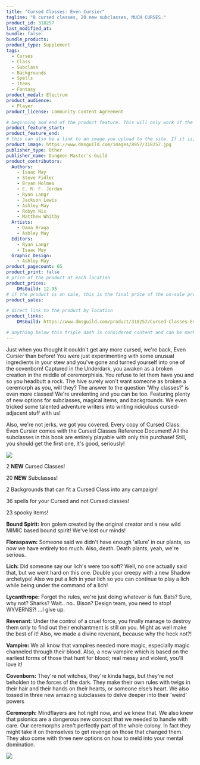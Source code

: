 ```yaml
---
title: "Cursed Classes: Even Cursier"
tagline: "8 cursed classes, 20 new subclasses, MUCH CURSES."
product_id: 318257
last_modified_at:
bundle: false
bundle_products:
product_type: Supplement
tags:
  - Curses
  - Class
  - Subclass
  - Backgrounds
  - Spells
  - Items
  - Fantasy
product_medal: Electrum
product_audience:
  - Player
product_license: Community Content Agreement

# beginning and end of the product feature. This will only work if the site is updated within several weeks of when the feature is supposed to happen. Making a new post counts as updating.
product_feature_start: 
product_feature_end: 
# this can also be a link to an image you upload to the site. If it is, it must start with a "/" or be a full link
product_image: https://www.dmsguild.com/images/8957/318257.jpg
publisher_type: Other
publisher_name: Dungeon Master's Guild
product_contributors:
  Authors:
    - Isaac May
    - Steve Fidler
    - Bryan Holmes
    - E. R. F. Jordan
    - Ryan Langr
    - Jackson Lewis
    - Ashley May
    - Robyn Nix
    - Matthew Whitby
  Artists:
    - Dana Braga
    - Ashley May
  Editors:
    - Ryan Langr
    - Isaac May
  Graphic Design:
    - Ashley May
product_pagecount: 65
product_print: false
# price of the product at each location
product_prices:
    DMsGuild: 12.95
# if the product is on sale, this is the final price of the on-sale product for each location that it is on sale. The sales % will be calculated and displayed based on the difference between product_prices and product_sales
product_sales:

# direct link to the product by location
product_links:
    DMsGuild: https://www.dmsguild.com/product/318257/Cursed-Classes-Even-Cursier?affiliate_id=1713687

# anything below this triple dash is considered content and can be markup or html. It should be fully HTML compatible as long as your tags are formatted correctly.
---
```

Just when you thought it couldn't get any more cursed, we're back, Even Cursier than before! You were just experimenting with some unusual ingredients in your stew and you've gone and turned yourself into one of the covenborn! Captured in the Underdark, you awaken as a broken creation in the middle of ceremorphisis. You refuse to let them have you and so you headbutt a rock. The hive surely won't want someone as broken a ceremorph as you, will they? The answer to the question 'Why classes?' is even more classes! We're unrelenting and you can be too. Featuring plenty of new options for subclasses, magical items, and backgrounds. We even tricked some talented adventure writers into writing ridiculous cursed-adjacent stuff with us!

Also, we're not jerks, we got you covered. Every copy of Cursed Class: Even Cursier comes with the Cursed Classes Reference Document! All the subclasses in this book are entirely playable with only this purchase! Still, you should get the first one, it's good, seriously!

<img src="https://i.imgur.com/h8SlTYV.png" />

2 **NEW** Cursed Classes!

20 **NEW** Subclasses!

2 Backgrounds that can fit a Cursed Class into any campaign!

36 spells for your Cursed and not Cursed classes!

23 spooky items!

**Bound Spirit:** Iron golem created by the original creator and a new wild MIMIC based bound spirit! We've lost our minds!

**Floraspawn:** Someone said we didn't have enough 'allure' in our plants, so now we have entirely too much. Also, death. Death plants, yeah, we're serious.

**Lich:** Did someone say our lich's were too soft? Well, no one actually said that, but we went hard on this one. Double your creepy with a new Shadow archetype! Also we put a lich in your lich so you can continue to play a lich while being under the command of a lich!

**Lycanthrope:** Forget the rules, we're just doing whatever is fun. Bats? Sure, why not? Sharks? Wait.. no.. Bison? Design team, you need to stop! WYVERNS?! ...I give up.

**Revenant:** Under the control of a cruel force, you finally manage to destroy them only to find out their enchantment is still on you. Might as well make the best of it! Also, we made a divine revenant, because why the heck not?!

**Vampire:** We all know that vampires needed more magic, especially magic channeled through their blood. Also, a new vampire which is based on the earliest forms of those that hunt for blood; real messy and violent, you'll love it!

**Covenborn:** They're not witches, they're kinda hags, but they're not beholden to the forces of the dark. They make their own rules with twigs in their hair and their hands on their hearts, or someone else’s heart. We also tossed in three new amazing subclasses to delve deeper into their 'weird' powers

**Ceremorph:** Mindflayers are hot right now, and we knew that. We also knew that psionics are a dangerous new concept that we needed to handle with care. Our ceremorphs aren't perfectly part of the whole colony. In fact they might take it on themselves to get revenge on those that changed them. They also come with three new options on how to meld into your mental domination.

<img src="https://i.imgur.com/VO8Yi1Z.png" />
